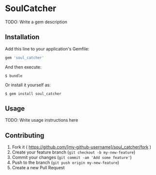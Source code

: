 # SoulCatcher

TODO: Write a gem description

## Installation

Add this line to your application's Gemfile:

```ruby
gem 'soul_catcher'
```

And then execute:

    $ bundle

Or install it yourself as:

    $ gem install soul_catcher

## Usage

TODO: Write usage instructions here

## Contributing

1. Fork it ( https://github.com/[my-github-username]/soul_catcher/fork )
2. Create your feature branch (`git checkout -b my-new-feature`)
3. Commit your changes (`git commit -am 'Add some feature'`)
4. Push to the branch (`git push origin my-new-feature`)
5. Create a new Pull Request
